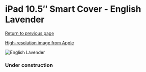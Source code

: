 # iPad 10.5″ Smart Cover - English Lavender

[Return to previous page](/ipad_pro105)

[High-resolution image from Apple](https://store.storeimages.cdn-apple.com/8756/as-images.apple.com/is/MM6M3?wid=4500&hei=4500&fmt=png)

<div style="width: 384px"><img src="/everysource/MM6M3.png" alt="English Lavender"></div>

### Under construction
